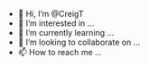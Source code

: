 - 👋 Hi, I’m @CreigT
- 👀 I’m interested in ...
- 🌱 I’m currently learning ...
- 💞️ I’m looking to collaborate on ...
- 📫 How to reach me ...

<!---
CreigT/CreigT is a ✨ special ✨ repository because its `README.md` (this file) appears on your GitHub profile.
You can click the Preview link to take a look at your changes.
--->
